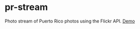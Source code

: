 # pr-stream
Photo stream of Puerto Rico photos using the Flickr API.
[Demo](http://marcoscruz92.github.io/pr-stream/)
